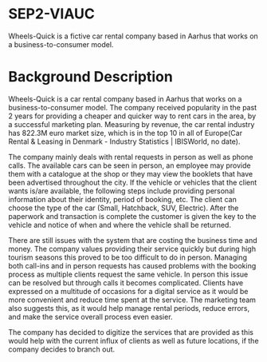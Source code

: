 # SEP2-VIAUC
Wheels-Quick is a fictive car rental company based in Aarhus that works on a business-to-consumer model. 

# Background Description

Wheels-Quick is a car rental company based in Aarhus that works on a business-to-consumer model. The company received popularity in the past 2 years for providing a cheaper and quicker way to rent cars in the area, by a successful marketing plan. Measuring by revenue, the car rental industry has 822.3M euro market size, which is in the top 10 in all of Europe(Car Rental & Leasing in Denmark - Industry Statistics | IBISWorld, no date).

The company mainly deals with rental requests in person as well as phone calls. The available cars can be seen in person, an employee may provide them with a catalogue at the shop or they may view the booklets that have been advertised throughout the city. If the vehicle or vehicles that the client wants is/are available, the following steps include providing personal information about their identity, period of booking, etc. The client can choose the type of the car (Small, Hatchback, SUV, Electric). After the paperwork and transaction is complete the customer is given the key to the vehicle and notice of when and where the vehicle shall be returned.

There are still issues with the system that are costing the business time and money. The company values providing their service quickly but during high tourism seasons this proved to be too difficult to do in person. Managing both call-ins and in person requests has caused problems with the booking process as multiple clients request the same vehicle. In person this issue can be resolved but through calls it becomes complicated. Clients have expressed on a multitude of occasions for a digital service as it would be more convenient and reduce time spent at the service. The marketing team also suggests this, as it would help manage rental periods, reduce errors, and make the service overall process even easier.

The company has decided to digitize the services that are provided as this would help with the current influx of clients as well as future locations, if the company decides to branch out.
